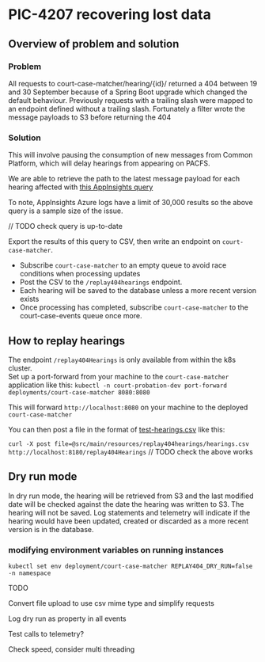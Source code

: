 # PIC-4207 recovering lost data

## Overview of problem and solution

### Problem
All requests to court-case-matcher/hearing/{id}/ returned a 404 between 19 and 30 September because of a Spring Boot upgrade which changed the
default behaviour. Previously requests with a trailing slash were mapped to an endpoint defined without a trailing slash.
Fortunately a filter wrote the message payloads to S3 before returning the 404

### Solution

This will involve pausing the consumption of new messages from Common Platform, which will delay hearings from appearing on PACFS.

We are able to retrieve the path to the latest message payload for each hearing affected with [this AppInsights query](https://portal.azure.com/#@747381f4-e81f-4a43-bf68-ced6a1e14edf/blade/Microsoft_OperationsManagementSuite_Workspace/Logs.ReactView/resourceId/%2Fsubscriptions%2Fa5ddf257-3b21-4ba9-a28c-ab30f751b383%2FresourceGroups%2Fnomisapi-prod-rg%2Fproviders%2FMicrosoft.Insights%2Fcomponents%2Fnomisapi-prod/source/LogsBlade.AnalyticsShareLinkToQuery/q/H4sIAAAAAAAAA22QzU6EQBCE7z5Fhws%252FAdFkr5xMTPaiRr0ZQ0amhVmZGexp2NX48A4swmbjtbrq6%252B4i%252FOzRsbv4gX2DhFC1tpflo23xTmiEooCgsj1x1qAgZeoMBzScEVaoBqRgCRK6vuUbK6fQ5mqzTGyHJFhZUy7Ih%252FunZ8iTZIzjgdFImPlbCQUwKV16MQrzMGXreJxErmsVRz21aTib8zB%252BuX6NY0%252BxJJHg7QtYaf%252BQ0J0XO7I7rHhlpzDGV096ctxW%252BoTrtfbebwRBdanFIVq9STzyF5Z376wy8KGMLJQxfj2TqNCBNefYYxEe5ESN4HHEbq%252B4geBWtb70Lj9p4t1LZmpqLSIAJwaUwBYukyCd9AkTHQlBOsOnMv75%252Bw%252F6CyZi4krxAQAA/timespan/2024-09-19T14%3A00%3A55.000Z%2F2024-09-30T16%3A31%3A55.000Z)

To note, AppInsights Azure logs have a limit of 30,000 results so the above query is a sample size of the issue.

// TODO check query is up-to-date

Export the results of this query to CSV, then write an endpoint on `court-case-matcher`. 

- Subscribe `court-case-matcher` to an empty queue to avoid race conditions when processing updates
- Post the CSV to the `/replay404hearings` endpoint.
- Each hearing will be saved to the database unless a more recent version exists
- Once processing has completed, subscribe `court-case-matcher` to the court-case-events queue once more. 

## How to replay hearings

The endpoint `/replay404Hearings` is only available from within the k8s cluster.  
Set up a port-forward from your machine to the `court-case-matcher` application like this: 
`kubectl -n court-probation-dev port-forward deployments/court-case-matcher 8080:8080`

This will forward `http://localhost:8080` on your machine to the deployed `court-case-matcher`

You can then post a file in the format of [test-hearings.csv](src/test/resources/replay404hearings/test-hearings.csv) like this:

`curl -X post file=@src/main/resources/replay404hearings/hearings.csv http://localhost:8180/replay404Hearings`
// TODO check the above works

## Dry run mode

In dry run mode, the hearing will be retrieved from S3 and the last modified date will be checked against the date the hearing was written to S3. The hearing will not be saved.
Log statements and telemetry will indicate if the hearing would have been updated, created or discarded as a more recent version is in the database.


### modifying environment variables on running instances

```
kubectl set env deployment/court-case-matcher REPLAY404_DRY_RUN=false -n namespace
```

TODO

Convert file upload to use csv mime type and simplify requests

Log dry run as property in all events

Test calls to telemetry?

Check speed, consider multi threading